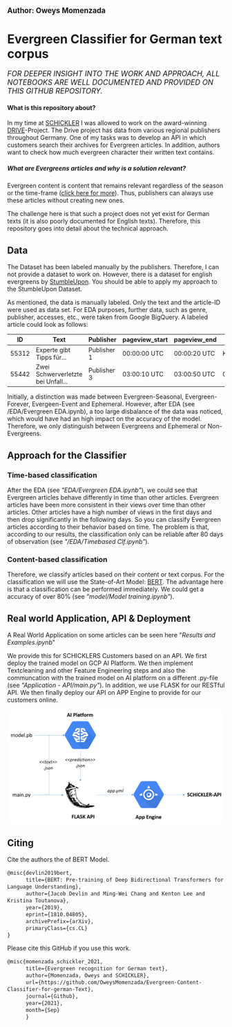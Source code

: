 <big><b> Author: Oweys Momenzada </big></b>

# Evergreen Classifier for German text corpus
<big><i> FOR DEEPER INSIGHT INTO THE WORK AND APPROACH, ALL NOTEBOOKS ARE WELL DOCUMENTED AND PROVIDED ON THIS GITHUB REPOSITORY. </i></big>

#### What is this repository about?
In my time at <a href="https://www.schickler.de/">SCHICKLER</a> I was allowed to work on the award-winning <a href="https://www.presseportal.de/pm/8218/4932175">DRIVE</a>-Project.
The Drive project has data from various regional publishers throughout Germany. 
One of my tasks was to develop an API in which customers search their archives for Evergreen articles. In addition, authors want to check how much evergreen character their written text contains.

##### What are Evergreens articles and why is a solution relevant?

Evergreen content is content that remains relevant regardless of the season or the time-frame (<a href="https://www.brainlabsdigital.com/blog/what-is-evergreen-content/#:~:text=Evergreen%20content%20definition,that%20never%20lose%20their%20leaves.">click here for more</a>). Thus, publishers can always use these articles without creating new ones. 

The challenge here is that such a project does not yet exist for German texts (it is also poorly documented for English texts). 
Therefore, this repository goes into detail about the technical approach. 

## Data
The Dataset has been labeled manually by the publishers. Therefore, I can not provide a dataset to work on. However, there is a dataset for english evergreens
by <a href="https://www.kaggle.com/c/stumbleupon">StumbleUpon</a>. You should be able to apply my approach to the StumbleUpon Dataset.

As mentioned, the data is manually labeled. Only the text and the article-ID were used as data set. For EDA purposes, further data, such as genre, publisher, accesses, etc., were taken from Google BigQuery. A labeled article could look as follows:


| ID | Text | Publisher  | pageview_start |  pageview_end  | genre | topic | label |
| ------------- | ------------- |------------- | ------------- |------------- | ------------- | ------------- | ------------- | 
| 55312 | Experte gibt Tipps für...  | Publisher 1  | 00:00:00 UTC | 00:00:20 UTC | Kultur | Tipps | Evergreen |
| 55442  | Zwei Schwerverletzte bei Unfall... | Publisher 3 | 03:00:10 UTC | 03:00:50 UTC | Gesellschaft | Nachrichten |  Ephemeral | 

Initially, a distinction was made between Evergreen-Seasonal, Evergreen-Forever, Evergeen-Event and Ephemeral.  However, after EDA (see /EDA/Evergreen EDA.ipynb), a too large disbalance of the data was noticed, which would have had an high impact on the accuracy of the model. Therefore, we only distinguish between Evergreens and Ephemeral or Non-Evergreens.

## Approach for the Classifier

### Time-based classification
After the EDA (see <i>"EDA/Evergreen EDA.ipynb"</i>), we could see that Evergreen articles behave differently in time than other articles. Evergreen articles have been more consistent in their views over time than other articles. Other articles have a high number of views in the first days and then drop significantly in the following days. So you can classify Evergreen articles according to their behavior based on time. The problem is that, according to our results, the classification only can be reliable after 80 days of observation (see <i>"/EDA/Timebased Clf.ipynb"</i>). 

### Content-based classification
Therefore, we classify articles based on their content or text corpus. For the classification we will use the State-of-Art Model: <a href="https://arxiv.org/abs/1810.04805">BERT</a>. The advantage here is that a classification can be performed immediately. We could get a accuracy of over 80% (see <i>"model/Model training.ipynb"</i>). 


## Real world Application, API & Deployment

A Real World Application on some articles can be seen  here "<i>Results and Examples.ipynb</i>"

We provide this for SCHICKLERS Customers based on an API. We first deploy the trained model on GCP AI Platform. We then implement Textcleaning and other Feature Engineering steps and also the communcation with the trained model on AI platform on a different .py-file (see <i>"Application - API/main.py"</i>). In addition, we use FLASK for our RESTful API. We then finally deploy our API on APP Engine to provide for our customers online. 

![Workflow](https://github.com/OweysMomenzada/Evergreen-Content-Classifier-for-german-Text/blob/main/EDA/images/Workflow.png)


## Citing

Cite the authors the of BERT Model.
``` 
@misc{devlin2019bert,
      title={BERT: Pre-training of Deep Bidirectional Transformers for Language Understanding}, 
      author={Jacob Devlin and Ming-Wei Chang and Kenton Lee and Kristina Toutanova},
      year={2019},
      eprint={1810.04805},
      archivePrefix={arXiv},
      primaryClass={cs.CL}
}
```

Please cite this GitHub if you use this work.
```
@misc{momenzada_schickler_2021, 
      title={Evergreen recognition for German text}, 
      author={Momenzada, Oweys and SCHICKLER}, 
      url={https://github.com/OweysMomenzada/Evergreen-Content-Classifier-for-german-Text}, 
      journal={Github}, 
      year={2021}, 
      month={Sep}
      } 
```
